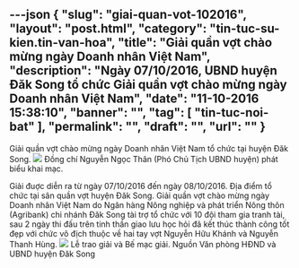 ---json
{
    "slug": "giai-quan-vot-102016",
    "layout": "post.html",
    "category": "tin-tuc-su-kien.tin-van-hoa",
    "title": "Giải quần vợt chào mừng ngày Doanh nhân Việt Nam",
    "description": "Ngày 07/10/2016, UBND huyện Đăk Song tổ chức Giải quần vợt chào mừng ngày Doanh nhân Việt Nam",
    "date": "11-10-2016 15:38:10",
    "banner": "",
    "tag": [
        "tin-tuc-noi-bat"
    ],
    "permalink": "",
    "draft": "",
    "url": ""
}
---
Giải quần vợt chào mừng ngày Doanh nhân Việt Nam tổ chức tại huyện Đăk Song.
![](http://www.mediafire.com/convkey/75f4/iz7gxz14g5d37c4zg.jpg) 
Đồng chí Nguyễn Ngọc Thân (Phó Chủ Tịch UBND huyện) phát biểu khai mạc.

Giải đuợc diễn ra từ ngày 07/10/2016 đến ngày 08/10/2016. Địa điểm tổ chức tại sân quần vợt huyện Đăk Song. 
Giải quần vợt chào mừng ngày Doanh nhân Việt Nam do Ngân hàng Nông nghiệp và phát triển Nông thôn (Agribank) chi nhánh Đăk Song tài trợ tổ chức với 10 đội tham gia tranh tài, sau 2 ngày thi đấu trên tinh thần giao lưu học hỏi đã kết thúc thành công tốt đẹp với chức vô địch thuộc về hai tay vợt Nguyễn Hữu Khánh và Nguyễn Thanh Hùng. 
![](http://www.mediafire.com/convkey/5c93/28x2box6y83u2cozg.jpg)
Lễ trao giải và Bế mạc giải.
Nguồn Văn phòng HĐND và UBND huyện Đăk Song
